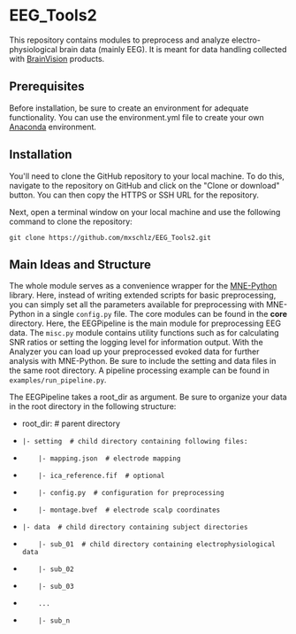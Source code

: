# **EEG_Tools2**

This repository contains modules to preprocess and analyze electro-physiological brain data (mainly EEG). It is meant for data handling collected with [BrainVision](https://brainvision.com/) products.
## Prerequisites

Before installation, be sure to create an environment for adequate functionality. You can use the environment.yml file to create your own [Anaconda](https://conda.io/projects/conda/en/latest/user-guide/tasks/manage-environments.html#creating-an-environment-from-an-environment-yml-file) environment.

## Installation

You'll need to clone the GitHub repository to your local machine. To do this, navigate to the repository on GitHub and click on the "Clone or download" button. You can then copy the HTTPS or SSH URL for the repository.

Next, open a terminal window on your local machine and use the following command to clone the repository:

`
git clone https://github.com/mxschlz/EEG_Tools2.git
`

## Main Ideas and Structure

The whole module serves as a convenience wrapper for the [MNE-Python](https://mne.tools/stable/index.html) library.
Here, instead of writing extended scripts for basic preprocessing, you can simply set all the parameters available for preprocessing with MNE-Python in a single `config.py` file.
The core modules can be found in the **core** directory. Here, the EEGPipeline is the main module for preprocessing EEG data. The `misc.py` module contains utility functions such as for calculating SNR ratios or setting the logging level for information output.
With the Analyzer you can load up your preprocessed evoked data for further analysis with MNE-Python. 
Be sure to include the setting and data files in the same root directory. A pipeline processing example can be found in `examples/run_pipeline.py`.

The EEGPipeline takes a root_dir as argument. Be sure to organize your data in the root directory in the following structure:
* root_dir:  #  parent directory
*     |- setting  # child directory containing following files:
*         |- mapping.json  # electrode mapping
*         |- ica_reference.fif  # optional
*         |- config.py  # configuration for preprocessing
*         |- montage.bvef  # electrode scalp coordinates
*     |- data  # child directory containing subject directories
*         |- sub_01  # child directory containing electrophysiological data
*         |- sub_02
*         |- sub_03
*         ...
*         |- sub_n